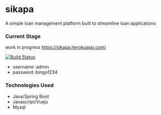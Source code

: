 # sikapa
A simple loan management platform built to streamline loan applications


### Current Stage

work in progress https://sikapa.herokuapp.com/

[![Build Status](https://dev.azure.com/gambrahantwi23/sikapa/_apis/build/status/antwigambrah.sikapa?branchName=dev)](https://dev.azure.com/gambrahantwi23/sikapa/_build/latest?definitionId=15&branchName=dev)


* username :admin
* password :bingo1234

### Technologies Used

* Java/Spring Boot
* Javascript/Vuejs
* Mysql



